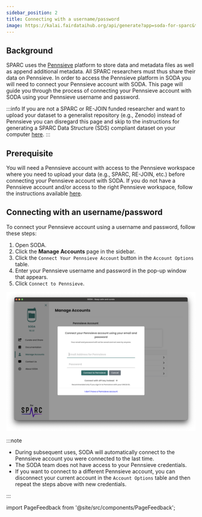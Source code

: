 ```yaml
---
sidebar_position: 2
title: Connecting with a username/password
image: https://kalai.fairdataihub.org/api/generate?app=soda-for-sparc&title=Connecting%20with%20a%20username%2Fpassword&description=How%20to%20connect%20Pennsieve%20to%20SODA%20with%20Pennsieve%20credentials&org=fairdataihub
---
```


## Background

SPARC uses the [Pennsieve](https://app.pennsieve.net/) platform to store data and metadata files as well as append additional metadata. All SPARC researchers must thus share their data on Pennsieve.
In order to access the Pennsieve platform in SODA you will need to connect your Pennsieve account with SODA. This page will guide you through the process of connecting your Pennsieve account with SODA using your Pennsieve username and password.

:::info
If you are not a SPARC or RE-JOIN funded researcher and want to upload your dataset to a generalist repository (e.g., Zenodo) instead of Pennsieve you can disregard this page and skip to the instructions for
generating a SPARC Data Structure (SDS) compliant dataset on your computer [here](../guided).
:::

## Prerequisite

You will need a Pennsieve account with access to the Pennsieve workspace where you need to upload your data (e.g., SPARC, RE-JOIN, etc.) before connecting your Pennsieve account with SODA. If you do not have a Pennsieve account and/or access to the right Pennsieve workspace, follow the instructions available [here](../how-to/how-to-get-a-pennsieve-account).

## Connecting with an username/password

To connect your Pennsieve account using a username and password, follow these steps:

1. Open SODA.
2. Click the **Manage Accounts** page in the sidebar.
3. Click the `Connect Your Pennsieve Account` button in the `Account Options` table.
4. Enter your Pennsieve username and password in the pop-up window that appears.
5. Click `Connect to Pennsieve`.

![](https://github.com/fairdataihub/SODA-for-SPARC/blob/staging/docs/documentation/Manage-datasets/Connect-to-BF/connect-to-PS-SODA.png?raw=true)

:::note

- During subsequent uses, SODA will automatically connect to the Pennsieve account you were connected to the last time.
- The SODA team does not have access to your Pennsieve credentials.
- If you want to connect to a different Pennsieve account, you can disconnect your current account in the `Account Options` table and then repeat the steps above with new credentials.

:::

import PageFeedback from '@site/src/components/PageFeedback';

<PageFeedback />
